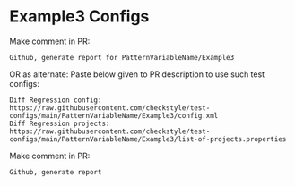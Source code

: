 # Example3 Configs
Make comment in PR:
```
Github, generate report for PatternVariableName/Example3
```
OR as alternate:
Paste below given to PR description to use such test configs:
```
Diff Regression config: https://raw.githubusercontent.com/checkstyle/test-configs/main/PatternVariableName/Example3/config.xml
Diff Regression projects: https://raw.githubusercontent.com/checkstyle/test-configs/main/PatternVariableName/Example3/list-of-projects.properties
```
Make comment in PR:
```
Github, generate report
```
